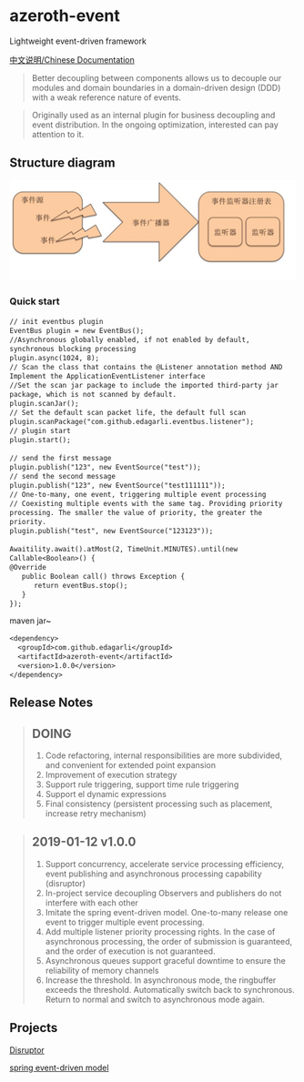 # azeroth-event
Lightweight event-driven framework

[中文说明/Chinese Documentation](https://github.com/edagarli/azeroth-event/blob/master/README_CN.md)

>Better decoupling between components allows us to decouple our modules and domain boundaries in a domain-driven design (DDD) with a weak reference nature of events.
 
>Originally used as an internal plugin for business decoupling and event distribution. In the ongoing optimization, interested can pay attention to it.

## Structure diagram

![event](static/event.png)

### Quick start

```
// init eventbus plugin
EventBus plugin = new EventBus();
//Asynchronous globally enabled, if not enabled by default, synchronous blocking processing
plugin.async(1024, 8);
// Scan the class that contains the @Listener annotation method AND Implement the ApplicationEventListener interface
//Set the scan jar package to include the imported third-party jar package, which is not scanned by default.
plugin.scanJar();
// Set the default scan packet life, the default full scan
plugin.scanPackage("com.github.edagarli.eventbus.listener");
// plugin start
plugin.start();

// send the first message
plugin.publish("123", new EventSource("test"));
// send the second message
plugin.publish("123", new EventSource("test111111"));
// One-to-many, one event, triggering multiple event processing
// Coexisting multiple events with the same tag. Providing priority processing. The smaller the value of priority, the greater the priority.
plugin.publish("test", new EventSource("123123"));

Awaitility.await().atMost(2, TimeUnit.MINUTES).until(new Callable<Boolean>() {
@Override
   public Boolean call() throws Exception {
	  return eventBus.stop();
   }
});
```
maven jar~

```
<dependency>
  <groupId>com.github.edagarli</groupId>
  <artifactId>azeroth-event</artifactId>
  <version>1.0.0</version>
</dependency>
```
## Release Notes

>## DOING
>
>1. Code refactoring, internal responsibilities are more subdivided, and convenient for extended point expansion
>2. Improvement of execution strategy
>3. Support rule triggering, support time rule triggering
>4. Support el dynamic expressions
>5. Final consistency (persistent processing such as placement, increase retry mechanism)

>## 2019-01-12 v1.0.0
>1. Support concurrency, accelerate service processing efficiency, event publishing and asynchronous processing capability (disruptor)
>2. In-project service decoupling Observers and publishers do not interfere with each other
>3. Imitate the spring event-driven model. One-to-many release one event to trigger multiple event processing.
>4. Add multiple listener priority processing rights. In the case of asynchronous processing, the order of submission is guaranteed, and the order of execution is not guaranteed.
>5. Asynchronous queues support graceful downtime to ensure the reliability of memory channels
>6. Increase the threshold. In asynchronous mode, the ringbuffer exceeds the threshold. Automatically switch back to synchronous. Return to normal and switch to asynchronous mode again.

## Projects

[Disruptor](https://github.com/LMAX-Exchange/disruptor)

[spring event-driven model](https://docs.microsoft.com/bs-latn-ba/azure/architecture/guide/architecture-styles/event-driven)

